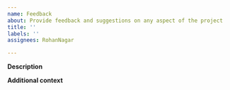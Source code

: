 ```yaml
---
name: Feedback
about: Provide feedback and suggestions on any aspect of the project
title: ''
labels: ''
assignees: RohanNagar

---
```


**Description**
<!-- Please provide a description of your feedback or suggestions. -->


**Additional context**
<!-- Add any other context about the feature request here. -->
